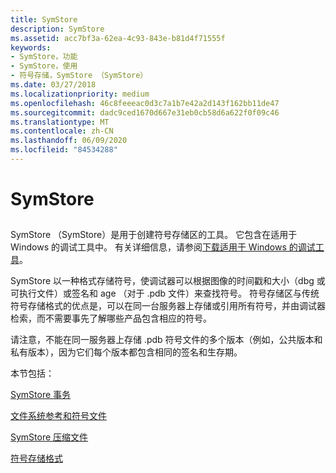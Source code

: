 ```yaml
---
title: SymStore
description: SymStore
ms.assetid: acc7bf3a-62ea-4c93-843e-b81d4f71555f
keywords:
- SymStore，功能
- SymStore，使用
- 符号存储，SymStore （SymStore）
ms.date: 03/27/2018
ms.localizationpriority: medium
ms.openlocfilehash: 46c8feeeac0d3c7a1b7e42a2d143f162bb11de47
ms.sourcegitcommit: dadc9ced1670d667e31eb0cb58d6a622f0f09c46
ms.translationtype: MT
ms.contentlocale: zh-CN
ms.lasthandoff: 06/09/2020
ms.locfileid: "84534288"
---
```

# <a name="symstore"></a>SymStore


## <span id="ddk_using_symstore_dbg"></span><span id="DDK_USING_SYMSTORE_DBG"></span>


SymStore （SymStore）是用于创建符号存储区的工具。 它包含在适用于 Windows 的调试工具中。 有关详细信息，请参阅[下载适用于 Windows 的调试工具](debugger-download-tools.md)。

SymStore 以一种格式存储符号，使调试器可以根据图像的时间戳和大小（dbg 或可执行文件）或签名和 age （对于 .pdb 文件）来查找符号。 符号存储区与传统符号存储格式的优点是，可以在同一台服务器上存储或引用所有符号，并由调试器检索，而不需要事先了解哪些产品包含相应的符号。

请注意，不能在同一服务器上存储 .pdb 符号文件的多个版本（例如，公共版本和私有版本），因为它们每个版本都包含相同的签名和生存期。

本节包括：

[SymStore 事务](symstore-transactions.md)

[文件系统参考和符号文件](file-system-references-and-symbol-files.md)

[SymStore 压缩文件](symstore-compressed-files.md)

[符号存储格式](symbol-storage-format.md)

 

 






